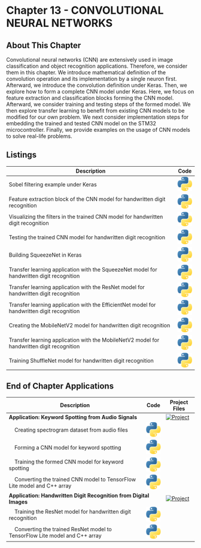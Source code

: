 # Chapter 13 - CONVOLUTIONAL NEURAL NETWORKS

## About This Chapter

Convolutional neural networks (CNN) are extensively used in image classification and object recognition applications. Therefore, we consider them in this chapter. We introduce mathematical definition of the convolution operation and its implementation by a single neuron first. Afterward, we introduce the convolution definition under Keras. Then, we explore how to form a complete CNN model under Keras. Here, we focus on feature extraction and classification blocks forming the CNN model. Afterward, we consider training and testing steps of the formed model. We then explore transfer learning to benefit from existing CNN models to be modified for our own problem. We next consider implementation steps for embedding the trained and tested CNN model on the STM32 microcontroller. Finally, we provide examples on the usage of CNN models to solve real-life problems.

## Listings
<center>

| Description  | Code    |
|----------------------------------------------------------------------------------- | ----------------------------------------------------------------- |
| Sobel filtering example under Keras | [![Code](../Images/py.png)](PythonScripts/sobel.py) |
| Feature extraction block of the CNN model for handwritten digit recognition | [![Code](../Images/py.png)](PythonScripts/mnist_cnn_model.py) |
| Visualizing the filters in the trained CNN model for handwritten digit recognition | [![Code](../Images/py.png)](PythonScripts/intermediate_layers.py) |
| Testing the trained CNN model for handwritten digit recognition | [![Code](../Images/py.png)](PythonScripts/mnist_cnn_model.py) |
| Building SqueezeNet in Keras | [![Code](../Images/py.png)](PythonScripts/squeezenet.py) |
| Transfer learning application with the SqueezeNet model for handwritten digit recognition | [![Code](../Images/py.png)](PythonScripts/squeezenet_tl.py) |
| Transfer learning application with the ResNet model for handwritten digit recognition | [![Code](../Images/py.png)](PythonScripts/resnet_tl.py) |
| Transfer learning application with the EfficientNet model for handwritten digit recognition| [![Code](../Images/py.png)](PythonScripts/efficientnet_tl.py) |
| Creating the MobileNetV2 model for handwritten digit recognition | [![Code](../Images/py.png)](PythonScripts/mobilenet.py) |
| Transfer learning application with the MobileNetV2 model for handwritten digit recognition | [![Code](../Images/py.png)](PythonScripts/mobilenet_tl.py) |
| Training ShuffleNet model for handwritten digit recognition | [![Code](../Images/py.png)](PythonScripts/shufflenet_tl.py) |

</center>


## End of Chapter Applications

<center>

<table>
    <thead>
        <tr>
            <th>Description</th>
            <th>Code</th>
            <th>Project Files </th>
        </tr>
    </thead>
    <tbody>
        <tr>
            <td colspan="2"><b>Application: Keyword Spotting from Audio Signals</b></td>
            <td><a href = ""><img src = "" alt="Project"></a></td>
        </tr>
        <tr>
            <td>&nbsp;&nbsp;&nbsp;&nbsp;Creating spectrogram dataset from audio files</td>
            <td><a href="EOC1/data_loader.py"><img src="../Images/py.png" alt="Code"></a></td>
        </tr>
        <tr>
            <td>&nbsp;&nbsp;&nbsp;&nbsp;Forming a CNN model for keyword spotting</td>
            <td><a href="EOC1/model.py"><img src="../Images/py.png" alt="Code"></a></td>
        </tr>
        <tr>
            <td>&nbsp;&nbsp;&nbsp;&nbsp;Training the formed CNN model for keyword spotting</td>
            <td><a href="EOC1/fsdd_cnn.py"><img src="../Images/py.png" alt="Code"></a></td>
        </tr>
        <tr>
            <td>&nbsp;&nbsp;&nbsp;&nbsp;Converting the trained CNN model to TensorFlow Lite model and C++ array</td>
            <td><a href="EOC1/convert_lite.py"><img src="../Images/py.png" alt="Code"></a></td>
        </tr>
        <tr>
            <td colspan="2"><b>Application: Handwritten Digit Recognition from Digital Images</b></td>
            <td><a href = ""><img src = "" alt="Project"></a></td>
        </tr>
        <tr>
            <td>&nbsp;&nbsp;&nbsp;&nbsp;Training the ResNet model for handwritten digit recognition</td>
            <td><a href="EOC3/mlp_mnist.py"><img src="../Images/py.png" alt="Code"></a></td>
        </tr>
        <tr>
            <td>&nbsp;&nbsp;&nbsp;&nbsp;Converting the trained ResNet model to TensorFlow Lite model and C++ array</td>
            <td><a href="EOC3/tflite2cc.py"><img src="../Images/py.png" alt="Code"></a></td>
        </tr>
    </tbody>
</table>

</center>